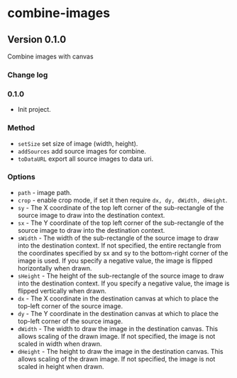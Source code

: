 combine-images
==============


## Version 0.1.0

Combine images with canvas

### Change log

### 0.1.0
- Init project.


### Method

- `setSize` set size of image (width, height).
- `addSources` add source images for combine.
- `toDataURL` export all source images to data uri.


### Options

- `path` - image path.
- `crop` - enable crop mode, if set it then require `dx, dy, dWidth, dHeight`.
- `sy` - The X coordinate of the top left corner of the sub-rectangle of the source image to draw into the destination context.
- `sx` - The Y coordinate of the top left corner of the sub-rectangle of the source image to draw into the destination context.
- `sWidth` - The width of the sub-rectangle of the source image to draw into the destination context. If not specified, the entire rectangle from the coordinates specified by sx and sy to the bottom-right corner of the image is used. If you specify a negative value, the image is flipped horizontally when drawn.
- `sHeight` - The height of the sub-rectangle of the source image to draw into the destination context. If you specify a negative value, the image is flipped vertically when drawn.
- `dx` - The X coordinate in the destination canvas at which to place the top-left corner of the source image.
- `dy` - The Y coordinate in the destination canvas at which to place the top-left corner of the source image.
- `dWidth` - The width to draw the image in the destination canvas. This allows scaling of the drawn image. If not specified, the image is not scaled in width when drawn.
- `dHeight` - The height to draw the image in the destination canvas. This allows scaling of the drawn image. If not specified, the image is not scaled in height when drawn.